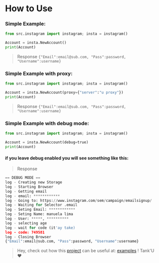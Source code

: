 # How to Use
### Simple Example:
```py
from src.instagram import instagram; insta = instagram()

Account = insta.NewAccount()
print(Account)
```
> Response
`{"Email":email@sub.com, "Pass":password, "Username":username}`

### Simple Example with proxy:
```py
from src.instagram import instagram; insta = instagram()

Account = insta.NewAccount(proxy={"server":"u proxy"})
print(Account)
```
> Response
`{"Email":email@sub.com, "Pass":password, "Username":username}`

### Simple Example with debug mode:
```py
from src.instagram import instagram; insta = instagram()

Account = insta.NewAccount(debug=true)
print(Account)
```
#### if you leave debug enabled you will see something like this:
> Response
```py
== DEBUG MODE ==
log - Creating new Storage
log - Starting Browser
log - Getting email
log - email: ************
log - Going to: https://www.instagram.com/sem/campaign/emailsignup/
log - Waiting for Selector .email
log - Seting Email: ************
log - Seting Name: manuela lima
log - User: *****, **********
log - selecting age
log - wait for code (it'ay take)
log - code: 749581
log - Closing Browser
{"Email":email@sub.com, "Pass":password, "Username":username}
```
> Hey, check out how this [project](https://github.com/gh-ninja/instagram_massive) can be useful at: [examples](https://github.com/gh-ninja/instagram_massive/tree/main/example) ! Tank'U ❤️ 
